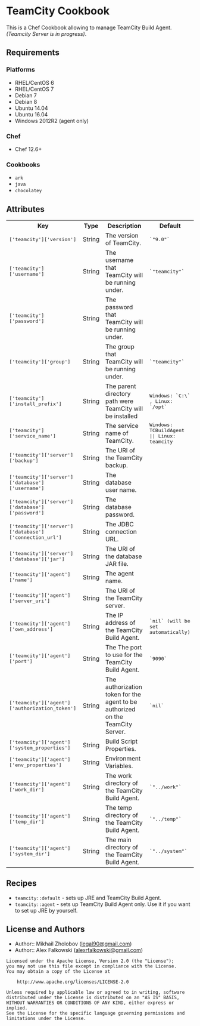 # TeamCity Cookbook

This is a Chef Cookbook allowing to manage TeamCity Build Agent.
_(Teamcity Server is in progress)_.

## Requirements

### Platforms

- RHEL/CentOS 6
- RHEL/CentOS 7
- Debian 7
- Debian 8
- Ubuntu 14.04
- Ubuntu 16.04
- Windows 2012R2 (agent only)

### Chef

- Chef 12.6+

### Cookbooks

- `ark`
- `java`
- `chocolatey`

## Attributes

<table>
  <tr>
    <th>Key</th>
    <th>Type</th>
    <th>Description</th>
    <th>Default</th>
  </tr>
  <tr>
    <td><tt>['teamcity']['version']</tt></td>
    <td>String</td>
    <td>The version of TeamCity.</td>
    <td><tt>`"9.0"`</tt></td>
  </tr>
   <tr>
    <td><tt>['teamcity']['username']</tt></td>
    <td>String</td>
    <td>The username that TeamCity will be running under.</td>
    <td><tt>`"teamcity"`</tt></td>
    </tr>
  <tr>
    <td><tt>['teamcity']['password']</tt></td>
    <td>String</td>
    <td>The password that TeamCity will be running under.</td>
    <td></td>
  </tr>
  <tr>
    <td><tt>['teamcity']['group']</tt></td>
    <td>String</td>
    <td>The group that TeamCity will be running under.</td>
    <td><tt>`"teamcity"`</tt></td>
  </tr>
  <tr>
    <td><tt>['teamcity']['install_prefix']</tt></td>
    <td>String</td>
    <td>The parent directory path were TeamCity will be installed</td>
    <td><tt>Windows: `C:\` , Linux: `/opt`</tt></td>
  </tr>
  <tr>
    <td><tt>['teamcity']['service_name']</tt></td>
    <td>String</td>
    <td>The service name of TeamCity.</td>
    <td><tt>Windows: TCBuildAgent || Linux: teamcity</tt></td>
  </tr>
  <tr>
    <td><tt>['teamcity']['server']['backup']</tt></td>
    <td>String</td>
    <td>The URI of the TeamCity backup.</td>
    <td><tt></tt></td>
  </tr>
  <tr>
    <td><tt>['teamcity']['server']['database']['username']</tt></td>
    <td>String</td>
    <td>The database user name.</td>
    <td><tt></tt></td>
  </tr>
  <tr>
    <td><tt>['teamcity']['server']['database']['password']</tt></td>
    <td>String</td>
    <td>The database password.</td>
    <td><tt></tt></td>
  </tr>
  <tr>
    <td><tt>['teamcity']['server']['database']['connection_url']</tt></td>
    <td>String</td>
    <td>The JDBC connection URL.</td>
    <td><tt></tt></td>
  </tr>
  <tr>
    <td><tt>['teamcity']['server']['database']['jar']</tt></td>
    <td>String</td>
    <td>The URI of the database JAR file.</td>
    <td><tt></tt></td>
  </tr>
  <tr>
    <td><tt>['teamcity']['agent']['name']</tt></td>
    <td>String</td>
    <td>The agent name.</td>
    <td><tt></tt></td>
  </tr>
    <tr>
    <td><tt>['teamcity']['agent']['server_uri']</tt></td>
    <td>String</td>
    <td>The URI of the TeamCity server.</td>
    <td><tt></tt></td>
  </tr>
  <tr>
    <td><tt>['teamcity']['agent']['own_address']</tt></td>
    <td>String</td>
    <td>The IP address of the TeamCity Build Agent.</td>
    <td><tt>`nil` (will be set automatically)</tt></td>
  </tr>
  <tr>
    <td><tt>['teamcity']['agent']['port']</tt></td>
    <td>String</td>
    <td>The The port to use for the TeamCity Build Agent.</td>
    <td><tt>`9090`</tt></td>
  </tr>
  <tr>
    <td><tt>['teamcity']['agent']['authorization_token']</tt></td>
    <td>String</td>
    <td>The authorization token for the agent to be authorized on the TeamCity Server.</td>
    <td><tt>`nil`</tt></td>
  </tr>
  <tr>
    <td><tt>['teamcity']['agent']['system_properties']</tt></td>
    <td>String</td>
    <td>Build Script Properties.</td>
    <td><tt></tt></td>
  </tr>
  <tr>
    <td><tt>['teamcity']['agent']['env_properties']</tt></td>
    <td>String</td>
    <td>Environment Variables.</td>
    <td><tt></tt></td>
  </tr>
  <tr>
    <td><tt>['teamcity']['agent']['work_dir']</tt></td>
    <td>String</td>
    <td>The work directory of the TeamCity Build Agent.</td>
    <td><tt>`"../work"`</tt></td>
  </tr>
  <tr>
    <td><tt>['teamcity']['agent']['temp_dir']</tt></td>
    <td>String</td>
    <td>The temp directory of the TeamCity Build Agent.</td>
    <td><tt>`"../temp"`</tt></td>
  </tr>
  <tr>
    <td><tt>['teamcity']['agent']['system_dir']</tt></td>
    <td>String</td>
    <td>The main directory of the TeamCity Build Agent.</td>
    <td><tt>`"../system"`</tt></td>
  </tr>
</table>

## Recipes

- `teamcity::default` - sets up JRE and TeamCity Build Agent.
- `teamcity::agent` - sets up TeamCity Build Agent only. Use it if you want
to set up JRE by yourself.

## License and Authors

- Author:: Mikhail Zholobov (<legal90@gmail.com>)
- Author:: Alex Falkowski (<alexrfalkowski@gmail.com>)

```
Licensed under the Apache License, Version 2.0 (the "License");
you may not use this file except in compliance with the License.
You may obtain a copy of the License at

    http://www.apache.org/licenses/LICENSE-2.0

Unless required by applicable law or agreed to in writing, software
distributed under the License is distributed on an "AS IS" BASIS,
WITHOUT WARRANTIES OR CONDITIONS OF ANY KIND, either express or implied.
See the License for the specific language governing permissions and
limitations under the License.
```
